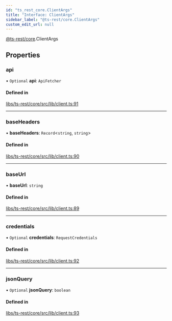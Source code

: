 ```yaml
---
id: "ts_rest_core.ClientArgs"
title: "Interface: ClientArgs"
sidebar_label: "@ts-rest/core.ClientArgs"
custom_edit_url: null
---
```


[@ts-rest/core](../modules/ts_rest_core.md).ClientArgs

## Properties

### api

• `Optional` **api**: `ApiFetcher`

#### Defined in

[libs/ts-rest/core/src/lib/client.ts:91](https://github.com/oliverbutler/tscont/blob/2b17a44/libs/ts-rest/core/src/lib/client.ts#L91)

___

### baseHeaders

• **baseHeaders**: `Record`<`string`, `string`\>

#### Defined in

[libs/ts-rest/core/src/lib/client.ts:90](https://github.com/oliverbutler/tscont/blob/2b17a44/libs/ts-rest/core/src/lib/client.ts#L90)

___

### baseUrl

• **baseUrl**: `string`

#### Defined in

[libs/ts-rest/core/src/lib/client.ts:89](https://github.com/oliverbutler/tscont/blob/2b17a44/libs/ts-rest/core/src/lib/client.ts#L89)

___

### credentials

• `Optional` **credentials**: `RequestCredentials`

#### Defined in

[libs/ts-rest/core/src/lib/client.ts:92](https://github.com/oliverbutler/tscont/blob/2b17a44/libs/ts-rest/core/src/lib/client.ts#L92)

___

### jsonQuery

• `Optional` **jsonQuery**: `boolean`

#### Defined in

[libs/ts-rest/core/src/lib/client.ts:93](https://github.com/oliverbutler/tscont/blob/2b17a44/libs/ts-rest/core/src/lib/client.ts#L93)
